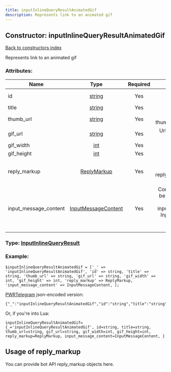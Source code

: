 ```yaml
---
title: inputInlineQueryResultAnimatedGif
description: Represents link to an animated gif
---
```

## Constructor: inputInlineQueryResultAnimatedGif  
[Back to constructors index](index.md)



Represents link to an animated gif

### Attributes:

| Name     |    Type       | Required | Description |
|----------|:-------------:|:--------:|------------:|
|id|[string](../types/string.md) | Yes|Unique identifier of this result|
|title|[string](../types/string.md) | Yes|Title of the result|
|thumb\_url|[string](../types/string.md) | Yes|Url of the static result thumb (jpeg or gif), if exists|
|gif\_url|[string](../types/string.md) | Yes|Url of the gif-file (file size must not exceed 1MB)|
|gif\_width|[int](../types/int.md) | Yes|Width of the gif|
|gif\_height|[int](../types/int.md) | Yes|Height of the gif|
|reply\_markup|[ReplyMarkup](../types/ReplyMarkup.md) | Yes|Message reply markup, should be of type replyMarkupInlineKeyboard or null|
|input\_message\_content|[InputMessageContent](../types/InputMessageContent.md) | Yes|Content of the message to be sent, should be of type inputMessageText or inputMessageAnimation or InputMessageLocation or InputMessageVenue or InputMessageContact|



### Type: [InputInlineQueryResult](../types/InputInlineQueryResult.md)


### Example:

```
$inputInlineQueryResultAnimatedGif = ['_' => 'inputInlineQueryResultAnimatedGif', 'id' => string, 'title' => string, 'thumb_url' => string, 'gif_url' => string, 'gif_width' => int, 'gif_height' => int, 'reply_markup' => ReplyMarkup, 'input_message_content' => InputMessageContent, ];
```  

[PWRTelegram](https://pwrtelegram.xyz) json-encoded version:

```
{"_":"inputInlineQueryResultAnimatedGif","id":"string","title":"string","thumb_url":"string","gif_url":"string","gif_width":"int","gif_height":"int","reply_markup":"ReplyMarkup","input_message_content":"InputMessageContent"}
```


Or, if you're into Lua:  


```
inputInlineQueryResultAnimatedGif={_='inputInlineQueryResultAnimatedGif', id=string, title=string, thumb_url=string, gif_url=string, gif_width=int, gif_height=int, reply_markup=ReplyMarkup, input_message_content=InputMessageContent, }

```



## Usage of reply_markup

You can provide bot API reply_markup objects here.  



